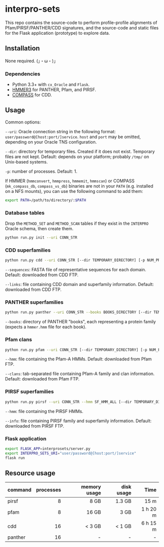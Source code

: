 # interpro-sets

This repo contains the source-code to perform profile-profile alignments of Pfam/PIRSF/PANTHER/CDD signatures, and the source-code and static files for the Flask application (prototype) to explore data.

## Installation

None required. (」・ω・)」

### Dependencies

* Python 3.3+ with `cx_Oracle` and `Flask`.
* [HMMER3](http://hmmer.org/) for PANTHER, Pfam, and PIRSF.
* [COMPASS](http://prodata.swmed.edu/download/pub/compass/) for CDD.

## Usage

Common options:

`--uri`: Oracle connection string in the following format: `user/password@[host:port/]service`. `host` and `port` may be omitted, depending on your Oracle TNS configuration.

`--dir`: directory for temporary files. Created if it does not exist. Temporary files are not kept. Default: depends on your platform; probably `/tmp/` on Unix-based systems.

`-p`: number of processes. Default: 1.

If HMMER (`hmmconvert`, `hmmpress`, `hmmemit`, `hmmscan`) or COMPASS (`mk_compass_db`, `compass_vs_db`) binaries are not in your `PATH` (e.g. installed on a NFS mounts), you can use the following command to add them:

```bash
export PATH=/path/to/directory/:$PATH
```

### Database tables

Drop the `METHOD_SET` and `METHOD_SCAN` tables if they exist in the `INTERPRO` Oracle schema, then create them.

```bash
python run.py init --uri CONN_STR
```

### CDD superfamilies

```bash
python run.py cdd --uri CONN_STR [--dir TEMPORARY_DIRECTORY] [-p NUM_PROCESSES] [--sequences CDDMASTER] [--links FAMILY_SUPERFAMILY_LINKS]
```

`--sequences`: FASTA file of representative sequences for each domain. Default: downloaded from CDD FTP.

`--links`: file containing CDD domain and superfamily information. Default: downloaded from CDD FTP.

### PANTHER superfamilies

```bash
python run.py panther --uri CONN_STR --books BOOKS_DIRECTORY [--dir TEMPORARY_DIRECTORY] [-p NUM_PROCESSES]
```

`--books`: directory of PANTHER "books", each representing a protein family (expects a `hmmer.hmm` file for each book).

### Pfam clans

```bash
python run.py pfam --uri CONN_STR [--dir TEMPORARY_DIRECTORY] [-p NUM_PROCESSES] [--hmm PFAM-A] [--clans PFAM_CLANS]
```

`--hmm`: file containing the Pfam-A HMMs. Default: downloaded from Pfam FTP.

`--clans`: tab-separated file containing Pfam-A family and clan information. Default: downloaded from Pfam FTP.

### PIRSF superfamilies

```bash
python run.py pirsf --uri CONN_STR --hmm SF_HMM_ALL [--dir TEMPORARY_DIRECTORY] [-p NUM_PROCESSES] [--info PIRSFINFO]
```

`--hmm`: file containing the PIRSF HMMs.

`--info`: file containing PIRSF family and superfamily information. Default: downloaded from PIRSF FTP.

### Flask application

```bash
export FLASK_APP=interprosets/server.py
export INTERPRO_SETS_URI="user/password@[host:port/]service"
flask run
```


## Resource usage

| command        | processes  | memory usage | disk usage | Time |
| ------------- |------------:|----:|---:|---:|
| pirsf| 8 | 8 GB | 1.3 GB | 15 m |
| pfam| 8 | 16 GB | 3 GB | 1 h 20 m |
| cdd| 16 | < 3 GB | < 1 GB | 6 h 15 m |
| panther| 16 | - | - | - |
